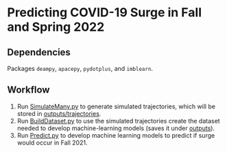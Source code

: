 # Predicting COVID-19 Surge in Fall and Spring 2022

## Dependencies
Packages `deampy`, `apacepy`, `pydotplus`, and `imblearn`.

## Workflow

1. Run [SimulateMany.py](SimulateMany.py) to generate simulated trajectories, which will be stored in
[outputs/trajectories](outputs/trajectories).
2. Run [BuildDataset.py](BuildDataset.py) to use the simulated trajectories create the dataset needed 
   to develop machine-learning models (saves it under [outputs](outputs)).
3. Run [Predict.py](Predict.py) to develop machine learning models to predict if surge would occur in Fall 2021.
